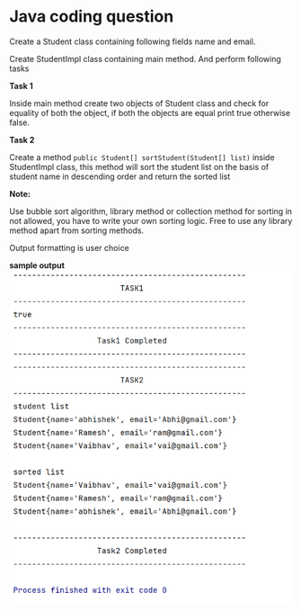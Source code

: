 # Java coding question

Create a Student class containing following fields name and email.

Create StudentImpl class containing main method. And perform following tasks

**Task 1**

Inside main method create two objects of Student class and check for equality of both the object, if both the objects
are equal print true otherwise false.

**Task 2**

Create a method `public Student[] sortStudent(Student[] list)` inside StudentImpl class, this method will sort the
student list on the basis of student name in descending order and return the sorted list

**Note:**

Use bubble sort algorithm, library method or collection method for sorting in not allowed, you have to write your own
sorting logic. Free to use any library method apart from sorting methods.

Output formatting is user choice

**sample output**
![smaple output](img.png)

